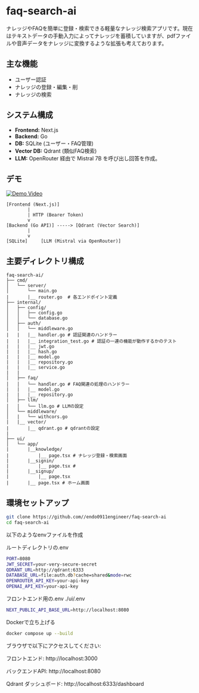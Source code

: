 # faq-search-ai

ナレッジやFAQを簡単に登録・検索できる軽量なナレッジ検索アプリです。現在はテキストデータの手動入力によってナレッジを蓄積していますが、pdfファイルや音声データをナレッジに変換するような拡張も考えております。

## 主な機能
- ユーザー認証
- ナレッジの登録・編集・削
- ナレッジの検索

## システム構成
- **Frontend:** Next.js
- **Backend:** Go 
- **DB:** SQLite (ユーザー・FAQ管理)
- **Vector DB:** Qdrant (類似FAQ検索)
- **LLM:** OpenRouter 経由で Mistral 7B を呼び出し回答を作成。

## デモ
[![Demo Video](https://img.youtube.com/vi/17-H9nIBfpU/hqdefault.jpg)](https://www.youtube.com/watch?v=17-H9nIBfpU)

```
[Frontend (Next.js)]
        |
        | HTTP (Bearer Token)
        v
[Backend (Go API)] -----> [Qdrant (Vector Search)]
        |
        v
[SQLite]     [LLM (Mistral via OpenRouter)]
```

## 主要ディレクトリ構成
```text
faq-search-ai/
├── cmd/
│   └── server/           
│       └── main.go
|       |__ router.go  # 各エンドポイント定義
├── internal/
│   ├── config/             
│   │   ├── config.go
│   │   └── database.go
│   ├── auth/            
│   │   └── middleware.go
|   |   |__ handler.go # 認証関連のハンドラー
|   |   |__ integration_test.go # 認証の一連の機能が動作するかのテスト 
|   |   |__ jwt.go
|   |   |__ hash.go
|   |   |__ model.go
|   |   |__ repository.go
|   |   |__ service.go
|   |  
│   ├── faq/      
│   │   └── handler.go # FAQ関連の処理のハンドラー
|   |   |__ model.go
|   |   |__ repository.go
│   ├── llm/            
│   │   └── llm.go # LLMの設定
│   └── middleware/           
│   |   └── withcors.go
|   |__ vector/
|       |__ qdrant.go # qdrantの設定
|
├── ui/                   
│   └── app/
|       |__knowledge/
|           |__ page.tsx # ナレッジ登録・検索画面
|       |__signin/
|           |__ page.tsx # 
|       |__signup/
|           |__ page.tsx
|       |__ page.tsx # ホーム画面
```

## 環境セットアップ
``` bash
git clone https://github.com//endo0911engineer/faq-search-ai
cd faq-search-ai
```
以下のようなenvファイルを作成

ルートディレクトリの.env
``` bash
PORT=8080
JWT_SECRET=your-very-secure-secret
QDRANT_URL=http://qdrant:6333
DATABASE_URL=file:auth.db?cache=shared&mode=rwc
OPENROUTER_API_KEY=your-api-key
OPENAI_API_KEY=your-api-key
```
フロントエンド用の.env 
./ui/.env
```bash
NEXT_PUBLIC_API_BASE_URL=http://localhost:8080
```

Dockerで立ち上げる
```bash
docker compose up --build
```
ブラウザで以下にアクセスしてください:

フロントエンド: http://localhost:3000

バックエンドAPI: http://localhost:8080

Qdrant ダッシュボード: http://localhost:6333/dashboard




